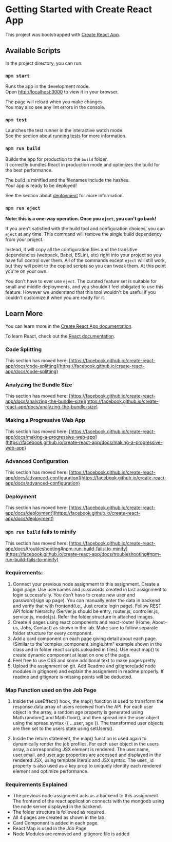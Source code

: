 # Getting Started with Create React App

This project was bootstrapped with [Create React App](https://github.com/facebook/create-react-app).

## Available Scripts

In the project directory, you can run:

### `npm start`

Runs the app in the development mode.\
Open [http://localhost:3000](http://localhost:3000) to view it in your browser.

The page will reload when you make changes.\
You may also see any lint errors in the console.

### `npm test`

Launches the test runner in the interactive watch mode.\
See the section about [running tests](https://facebook.github.io/create-react-app/docs/running-tests) for more information.

### `npm run build`

Builds the app for production to the `build` folder.\
It correctly bundles React in production mode and optimizes the build for the best performance.

The build is minified and the filenames include the hashes.\
Your app is ready to be deployed!

See the section about [deployment](https://facebook.github.io/create-react-app/docs/deployment) for more information.

### `npm run eject`

**Note: this is a one-way operation. Once you `eject`, you can't go back!**

If you aren't satisfied with the build tool and configuration choices, you can `eject` at any time. This command will remove the single build dependency from your project.

Instead, it will copy all the configuration files and the transitive dependencies (webpack, Babel, ESLint, etc) right into your project so you have full control over them. All of the commands except `eject` will still work, but they will point to the copied scripts so you can tweak them. At this point you're on your own.

You don't have to ever use `eject`. The curated feature set is suitable for small and middle deployments, and you shouldn't feel obligated to use this feature. However we understand that this tool wouldn't be useful if you couldn't customize it when you are ready for it.

## Learn More

You can learn more in the [Create React App documentation](https://facebook.github.io/create-react-app/docs/getting-started).

To learn React, check out the [React documentation](https://reactjs.org/).

### Code Splitting

This section has moved here: [https://facebook.github.io/create-react-app/docs/code-splitting](https://facebook.github.io/create-react-app/docs/code-splitting)

### Analyzing the Bundle Size

This section has moved here: [https://facebook.github.io/create-react-app/docs/analyzing-the-bundle-size](https://facebook.github.io/create-react-app/docs/analyzing-the-bundle-size)

### Making a Progressive Web App

This section has moved here: [https://facebook.github.io/create-react-app/docs/making-a-progressive-web-app](https://facebook.github.io/create-react-app/docs/making-a-progressive-web-app)

### Advanced Configuration

This section has moved here: [https://facebook.github.io/create-react-app/docs/advanced-configuration](https://facebook.github.io/create-react-app/docs/advanced-configuration)

### Deployment

This section has moved here: [https://facebook.github.io/create-react-app/docs/deployment](https://facebook.github.io/create-react-app/docs/deployment)

### `npm run build` fails to minify

This section has moved here: [https://facebook.github.io/create-react-app/docs/troubleshooting#npm-run-build-fails-to-minify](https://facebook.github.io/create-react-app/docs/troubleshooting#npm-run-build-fails-to-minify)


### Requirements:
1. Connect your previous node assignment to this assignment. Create a login
page. Use usernames and passwords created in last assignment to login
successfully. You don’t have to create new user and password(sign up page).
You can manually enter the data in backend and verify that with frontend(i.e.,
Just create login page). Follow REST API folder hierarchy (Server.js should be
entry, router.js, controller.js, service.js, model.js). Refer the folder structure in
attached images.
2. Create 4 pages using react components and react-router (Home, About-us,
Jobs, Contact) as shown in the lab. Make sure to follow separate folder
structure for every component.
3. Add a card component on each page giving detail about each page. (Similar to
the"complex_component_single.htm" example shown in the class and in
folder react scripts uploaded in files). Use react map() to create dynamic
component at least on one of the page.
4. Feel free to use CSS and some additional text to make pages pretty.
5. Upload the assignment on git. Add Readme and gitignore(add node modules
in gitignore) and explain the assignment in readme properly. If readme and
gitignore is missing points will be deducted.

### Map Function used on the Job Page
1. Inside the useEffect() hook, the map() function is used to transform the response.data array of users received from the API. For each user object in the array, a random age property is generated using Math.random() and Math.floor(), and then spread into the user object using the spread syntax ({ ...user, age }). The transformed user objects are then set to the users state using setUsers().

2. Inside the return statement, the map() function is used again to dynamically render the job profiles. For each user object in the users array, a corresponding JSX element is rendered. The user.name, user.email, and user.age properties are accessed and displayed in the rendered JSX, using template literals and JSX syntax. The user._id property is also used as a key prop to uniquely identify each rendered element and optimize performance.

### Requirements Explained 

- The previous node assignment acts as a backend to this assignment. The frontend of the react application connects with the mongodb using the node server displayed in the backend.
- The folder structure is followed as required.
- All 4 pages are created as shown in the lab.
- Card Component is added in each page.
- React Map is used in the Job Page
- Node Modules are removed and .gitignore file is added